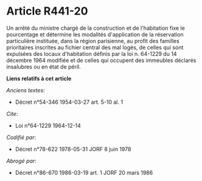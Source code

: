 # Article R441-20

Un arrêté du ministre chargé de la construction et de l'habitation fixe le pourcentage et détermine les modalités
d'application de la réservation particulière instituée, dans la région parisienne, au profit des familles prioritaires
inscrites au fichier central des mal logés, de celles qui sont expulsées des locaux d'habitation définis par la loi n.
64-1229 du 14 décembre 1964 modifiée et de celles qui occupent des immeubles déclarés insalubres ou en état de péril.

**Liens relatifs à cet article**

_Anciens textes_:

  - Décret n°54-346 1954-03-27 art. 5-10 al. 1

_Cite_:

  - Loi n°64-1229 1964-12-14

_Codifié par_:

  - Décret n°78-622 1978-05-31 JORF 8 juin 1978

_Abrogé par_:

  - Décret n°86-670 1986-03-19 art. 1 JORF 20 mars 1986
